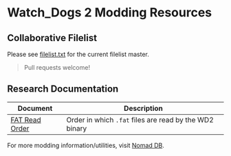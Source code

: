 # Watch_Dogs 2 Modding Resources

## Collaborative Filelist

Please see [filelist.txt](filelist.txt) for the current filelist master.

> Pull requests welcome!

## Research Documentation

| Document       | Description                                                     |
| -------------- | --------------------------------------------------------------- |
| [FAT Read Order](docs/fat_read_order.md) | Order in which `.fat` files are read by the WD2 binary |

For more modding information/utilities, visit [Nomad DB](https://db.nomad-group.net/page/WD2_Modding_Resources).
